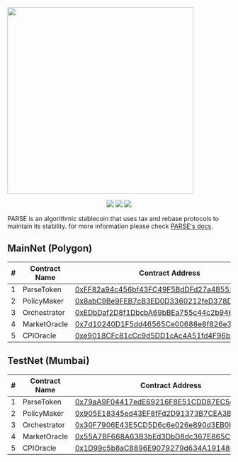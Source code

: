 <img src="https://parsefinance.org/parse-logo-vertical.png" width="420">
<p float="left" align="middle">
    <img src="https://img.shields.io/badge/coverage-93.3-blue">
    <img src="https://img.shields.io/badge/Solidity-0.8.16-green">
    <img src="https://img.shields.io/badge/deployed on-Polygon-blueviolet">
</p>

PARSE is an algorithmic stablecoin that uses tax and rebase protocols to maintain its stability. for more information please check [PARSE's docs](https://docs.parsefinance.org/introduction/parse-stablecoin).



## MainNet (Polygon)
| # 	| Contract Name 	| Contract Address 	                                            |
|---	|---------------	|------------------------------------------------------------   |
| 1 	| ParseToken    	| [0xFF82a94c456bf43FC49F5BdDFd27a4B551bbe5e8](https://polygonscan.com/token/0xFF82a94c456bf43FC49F5BdDFd27a4B551bbe5e8)                 	|
| 2 	| PolicyMaker     	| [0x8abC9Be9FEB7cB3ED0D3360212feD378D6100698](https://polygonscan.com/address/0xFF82a94c456bf43FC49F5BdDFd27a4B551bbe5e8)                 	|
| 3 	| Orchestrator  	| [0xEDbDaf2D8f1DbcbA69bBEa755c44c2b946b30986](https://polygonscan.com/address/0xFF82a94c456bf43FC49F5BdDFd27a4B551bbe5e8)                 	|
| 4 	| MarketOracle  	| [0x7d10240D1F5dd46565Ce00688e8f826e39ee4405](https://polygonscan.com/address/0xFF82a94c456bf43FC49F5BdDFd27a4B551bbe5e8)                 	|
| 5 	| CPIOracle  	    | [0xe9018CFc81cCc9d5DD1cAc4A51fd4F96b42B9D0C](https://polygonscan.com/address/0xFF82a94c456bf43FC49F5BdDFd27a4B551bbe5e8)                 	|
## TestNet (Mumbai)
| # 	| Contract Name 	| Contract Address                                       	    |
|---	|---------------	|------------------------------------------------------------   |
| 1 	| ParseToken    	| [0x79aA9F04417edE69216F8E51CDD87EC5e48f211f](https://mumbai.polygonscan.com/address/0xFF82a94c456bf43FC49F5BdDFd27a4B551bbe5e8)                 	|
| 2 	| PolicyMaker     	| [0x905E18345ed43EF8fFd2D91373B7CEA3Ba4F5B51](https://mumbai.polygonscan.com/address/0xFF82a94c456bf43FC49F5BdDFd27a4B551bbe5e8)                 	|
| 3 	| Orchestrator  	| [0x30F7906E43E5CD5D6c6e026e890d3EB0b05A5e6D](https://mumbai.polygonscan.com/address/0xFF82a94c456bf43FC49F5BdDFd27a4B551bbe5e8)                 	|
| 4 	| MarketOracle  	| [0x55A7BF668A63B3bEd3DbD8dc367E865Cf8da1b53](https://mumbai.polygonscan.com/address/0xFF82a94c456bf43FC49F5BdDFd27a4B551bbe5e8)                 	|
| 5 	| CPIOracle  	    | [0x1D99c5b8aC8896E9079279d634A19148C27EDa88](https://mumbai.polygonscan.com/address/0xFF82a94c456bf43FC49F5BdDFd27a4B551bbe5e8)                 	|

